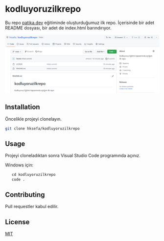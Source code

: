 # kodluyoruzilkrepo
Bu repo [patika.dev](https://www.patika.dev/) eğitiminde oluşturduğumuz ilk repo. İçerisinde bir adet
README dosyası, bir adet de index.html barındırıyor.

![](https://github.com/hksefa/kodluyoruzilkrepo/blob/main/kodluyoruzilkrepo.PNG)

## Installation

Öncelikle projeyi clonelayın.

```bash
git clone hksefa/kodluyoruzilkrepo
```

## Usage

Projeyi cloneladıktan sonra Visual Studio Code programında açınız.

Windows için:

```cd desktop
   cd kodluyoruzilkrepo
   code .
```

## Contributing

Pull requestler kabul edilir. 

## License

[MIT](https://choosealicense.com/licenses/mit/)
